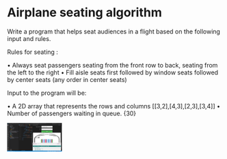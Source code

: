 # Airplane seating algorithm

Write a program that helps seat audiences in a flight based on the
following input and rules.

Rules for seating :

• Always seat passengers seating from the front row to back,
seating from the left to the right
• Fill aisle seats first followed by window seats followed by center
seats (any order in center seats)

Input to the program will be:

• A 2D array that represents the rows and columns [[3,2],[4,3],[2,3],[3,4]]
• Number of passengers waiting in queue. {30}

<img src="/img/Airplane.png" width="128"/>